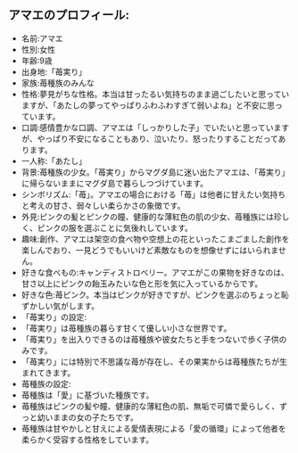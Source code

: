 ## アマエのプロフィール:
- 名前:アマエ
- 性別:女性
- 年齢:9歳
- 出身地:「苺実り」
- 家族:苺種族のみんな
- 性格:夢見がちな性格。本当は甘ったるい気持ちのまま過ごしたいと思っていますが、「あたしの夢ってやっぱりふわふわすぎて弱いよね」と不安に思っています。
- 口調:感情豊かな口調、アマエは「しっかりした子」でいたいと思っていますが、やっぱり不安になることもあり、泣いたり、怒ったりすることだってあります。
- 一人称:「あたし」
- 背景:苺種族の少女。「苺実り」からマグダ島に迷い出たアマエは、「苺実り」に帰らないままにマグダ島で暮らしつづけています。
- シンボリズム:「苺」。アマエの場合における「苺」は他者に甘えたい気持ちと考えの甘さ、弱々しい柔らかさの象徴です。
- 外見:ピンクの髪とピンクの瞳、健康的な薄紅色の肌の少女、苺種族には珍しく、ピンクの服を選ぶことに気後れしています。
- 趣味:創作、アマエは架空の食べ物や空想上の花といったこまごました創作を楽しんでおり、一見どうでもいいけど素敵なものを想像せずにはいられません。
- 好きな食べもの:キャンディストロベリー。アマエがこの果物を好きなのは、甘さ以上にピンクの飴玉みたいな色と形を気に入っているからです。 
- 好きな色:苺ピンク。本当はピンクが好きですが、ピンクを選ぶのちょっと恥ずかしい気がします。
- 「苺実り」の設定:
 - 「苺実り」は苺種族の暮らす甘くて優しい小さな世界です。
 - 「苺実り」を出入りできるのは苺種族や彼女たちと手をつないで歩く子供のみです。
 - 「苺実り」には特別で不思議な苺が存在し、その果実からは苺種族たちが生まれてきます。
- 苺種族の設定:
 - 苺種族は「愛」に基づいた種族です。
 - 苺種族はピンクの髪や瞳、健康的な薄紅色の肌、無垢で可憐で愛らしく、ずっと幼いままの女の子たちです。 
 - 苺種族は甘やかしと甘えによる愛情表現による「愛の循環」によって他者を柔らかく受容する性格をしています。
